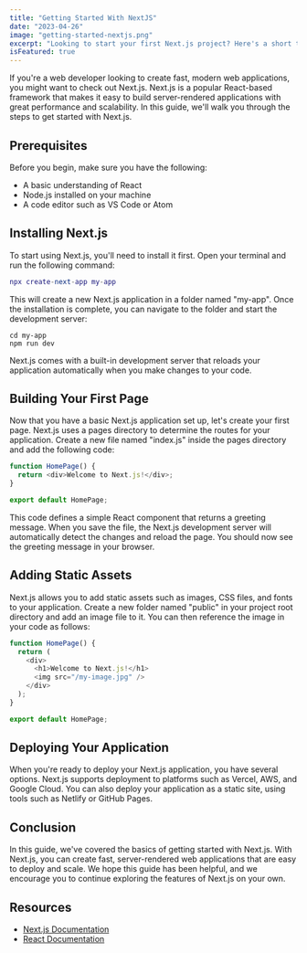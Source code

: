 ```yaml
---
title: "Getting Started With NextJS"
date: "2023-04-26"
image: "getting-started-nextjs.png"
excerpt: "Looking to start your first Next.js project? Here's a short tutorial on how to get started! Let's hope this works!"
isFeatured: true
---
```


If you're a web developer looking to create fast, modern web applications, you might want to check out Next.js. Next.js is a popular React-based framework that makes it easy to build server-rendered applications with great performance and scalability. In this guide, we'll walk you through the steps to get started with Next.js.

## Prerequisites

Before you begin, make sure you have the following:

- A basic understanding of React
- Node.js installed on your machine
- A code editor such as VS Code or Atom

## Installing Next.js

To start using Next.js, you'll need to install it first. Open your terminal and run the following command:

```lua
npx create-next-app my-app
```

This will create a new Next.js application in a folder named "my-app". Once the installation is complete, you can navigate to the folder and start the development server:

```console
cd my-app
npm run dev
```

Next.js comes with a built-in development server that reloads your application automatically when you make changes to your code.

## Building Your First Page

Now that you have a basic Next.js application set up, let's create your first page. Next.js uses a pages directory to determine the routes for your application. Create a new file named "index.js" inside the pages directory and add the following code:

```js
function HomePage() {
  return <div>Welcome to Next.js!</div>;
}

export default HomePage;
```

This code defines a simple React component that returns a greeting message. When you save the file, the Next.js development server will automatically detect the changes and reload the page. You should now see the greeting message in your browser.

## Adding Static Assets

Next.js allows you to add static assets such as images, CSS files, and fonts to your application. Create a new folder named "public" in your project root directory and add an image file to it. You can then reference the image in your code as follows:

```js
function HomePage() {
  return (
    <div>
      <h1>Welcome to Next.js!</h1>
      <img src="/my-image.jpg" />
    </div>
  );
}

export default HomePage;
```

## Deploying Your Application

When you're ready to deploy your Next.js application, you have several options. Next.js supports deployment to platforms such as Vercel, AWS, and Google Cloud. You can also deploy your application as a static site, using tools such as Netlify or GitHub Pages.

## Conclusion

In this guide, we've covered the basics of getting started with Next.js. With Next.js, you can create fast, server-rendered web applications that are easy to deploy and scale. We hope this guide has been helpful, and we encourage you to continue exploring the features of Next.js on your own.

## Resources

- [Next.js Documentation](https://nextjs.org/docs/getting-started)
- [React Documentation](https://legacy.reactjs.org/docs/getting-started.html)
